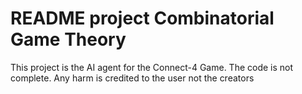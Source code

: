 # README project Combinatorial Game Theory
This project is the AI agent for the Connect-4 Game.
The code is not complete.
Any harm is credited to the user not the creators
